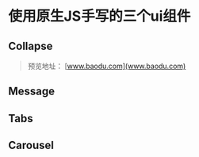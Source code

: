 # 使用原生JS手写的三个ui组件

## Collapse
>预览地址： [www.baodu.com](www.baodu.com)
## Message

## Tabs

## Carousel

